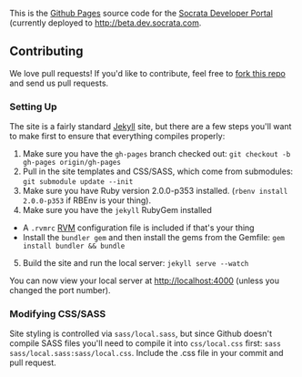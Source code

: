 This is the [Github Pages](http://pages.github.com/) source code for the [Socrata Developer Portal](http://dev.socrata.com) (currently deployed to <http://beta.dev.socrata.com>.

## Contributing

We love pull requests! If you'd like to contribute, feel free to [fork this repo](https://github.com/socrata/dev.socrata.com/fork) and send us pull requests.

### Setting Up

The site is a fairly standard [Jekyll](http://jekyllrb.com/) site, but there are a few steps you'll want to make first to ensure that everything compiles properly:

1. Make sure you have the `gh-pages` branch checked out: `git checkout -b gh-pages origin/gh-pages`
2. Pull in the site templates and CSS/SASS, which come from submodules: `git submodule update --init`
3. Make sure you have Ruby version 2.0.0-p353 installed. (`rbenv install 2.0.0-p353` if RBEnv is your thing).
4. Make sure you have the `jekyll` RubyGem installed
  * A `.rvmrc` [RVM](http://rvm.io/) configuration file is included if that's your thing
  * Install the `bundler gem` and then install the gems from the Gemfile: `gem install bundler && bundle`
5. Build the site and run the local server: `jekyll serve --watch`

You can now view your local server at <http://localhost:4000> (unless you changed the port number).

### Modifying CSS/SASS

Site styling is controlled via `sass/local.sass`, but since Github doesn't compile SASS files you'll need to compile it into `css/local.css` first: `sass sass/local.sass:sass/local.css`. Include the .css file in your commit and pull request.
